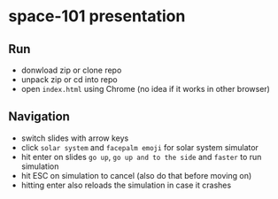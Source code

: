 space-101 presentation
======================

Run
---

* donwload zip or clone repo
* unpack zip or cd into repo
* open `index.html` using Chrome (no idea if it works in other browser)

Navigation
----------

* switch slides with arrow keys
* click `solar system` and `facepalm emoji` for solar system simulator
* hit enter on slides `go up`, `go up and to the side` and `faster` to run simulation
* hit ESC on simulation to cancel (also do that before moving on)
* hitting enter also reloads the simulation in case it crashes
